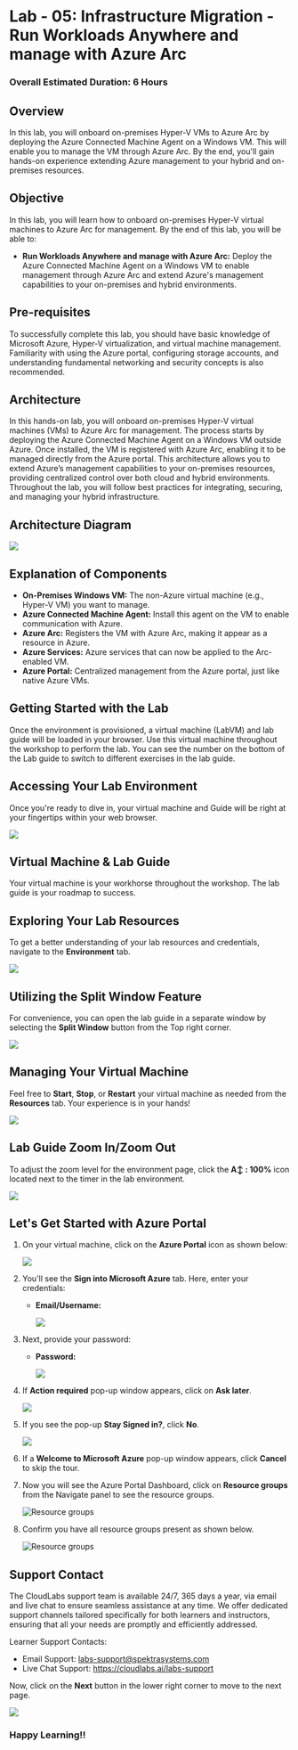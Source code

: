 # Lab - 05: Infrastructure Migration - Run Workloads Anywhere and manage with Azure Arc
 
### Overall Estimated Duration: 6 Hours

## Overview
In this lab, you will onboard on-premises Hyper-V VMs to Azure Arc by deploying the Azure Connected Machine Agent on a Windows VM. This will enable you to manage the VM through Azure Arc. By the end, you'll gain hands-on experience extending Azure management to your hybrid and on-premises resources.

## Objective
In this lab, you will learn how to onboard on-premises Hyper-V virtual machines to Azure Arc for management. By the end of this lab, you will be able to:

- **Run Workloads Anywhere and manage with Azure Arc:** Deploy the Azure Connected Machine Agent on a Windows VM to enable management through Azure Arc and extend Azure's management capabilities to your on-premises and hybrid environments.

## Pre-requisites
To successfully complete this lab, you should have basic knowledge of Microsoft Azure, Hyper-V virtualization, and virtual machine management. Familiarity with using the Azure portal, configuring storage accounts, and understanding fundamental networking and security concepts is also recommended.

## Architecture
In this hands-on lab, you will onboard on-premises Hyper-V virtual machines (VMs) to Azure Arc for management. The process starts by deploying the Azure Connected Machine Agent on a Windows VM outside Azure. Once installed, the VM is registered with Azure Arc, enabling it to be managed directly from the Azure portal. This architecture allows you to extend Azure’s management capabilities to your on-premises resources, providing centralized control over both cloud and hybrid environments. Throughout the lab, you will follow best practices for integrating, securing, and managing your hybrid infrastructure.

## Architecture Diagram

   ![](./Images/akArch5.png)

## Explanation of Components

- **On-Premises Windows VM:** The non-Azure virtual machine (e.g., Hyper-V VM) you want to manage.
- **Azure Connected Machine Agent:** Install this agent on the VM to enable communication with Azure.
- **Azure Arc:** Registers the VM with Azure Arc, making it appear as a resource in Azure.
- **Azure Services:** Azure services that can now be applied to the Arc-enabled VM.
- **Azure Portal:** Centralized management from the Azure portal, just like native Azure VMs.

## Getting Started with the Lab
Once the environment is provisioned, a virtual machine (LabVM) and lab guide will be loaded in your browser. Use this virtual machine throughout the workshop to perform the lab. You can see the number on the bottom of the Lab guide to switch to different exercises in the lab guide.

## Accessing Your Lab Environment
 
Once you're ready to dive in, your virtual machine and Guide will be right at your fingertips within your web browser.

   ![](./Images/LAB5GETSTART.png)

## Virtual Machine & Lab Guide
 
Your virtual machine is your workhorse throughout the workshop. The lab guide is your roadmap to success.
 
## Exploring Your Lab Resources
 
To get a better understanding of your lab resources and credentials, navigate to the **Environment** tab.

   ![](./Images/30052025(2)new.png)
 
## Utilizing the Split Window Feature
 
For convenience, you can open the lab guide in a separate window by selecting the **Split Window** button from the Top right corner.
 
   ![](./Images/30052025(3)new.png)
 
## Managing Your Virtual Machine
 
Feel free to **Start**, **Stop**, or **Restart** your virtual machine as needed from the **Resources** tab. Your experience is in your hands!
 
  ![](./Images/30052025(4)new.png)

## Lab Guide Zoom In/Zoom Out

To adjust the zoom level for the environment page, click the **A↕ : 100%** icon located next to the timer in the lab environment.

   ![](./Images/30052025(5)new.png)
 
## Let's Get Started with Azure Portal
 
1. On your virtual machine, click on the **Azure Portal** icon as shown below:
 
    ![](./Images/GS1new.png)
 
2. You'll see the **Sign into Microsoft Azure** tab. Here, enter your credentials:
 
   - **Email/Username:** <inject key="AzureAdUserEmail"></inject>
 
      ![](./Images/GS2new.png)
 
3. Next, provide your password:
 
   - **Password:** <inject key="AzureAdUserPassword"></inject>
 
      ![](./Images/GS3new.png)

4. If **Action required** pop-up window appears, click on **Ask later**.

      ![](./Images/ask-later-01new.png)
 
4. If you see the pop-up **Stay Signed in?**, click **No**.

      ![](./Images/GS9new.png)

6. If a **Welcome to Microsoft Azure** pop-up window appears, click **Cancel** to skip the tour.

7. Now you will see the Azure Portal Dashboard, click on **Resource groups** from the Navigate panel to see the resource groups.

   ![](Images/select-rgnew.png "Resource groups")
   
8. Confirm you have all resource groups present as shown below.

   ![](Images/upimage10new.png "Resource groups")
 
## Support Contact
The CloudLabs support team is available 24/7, 365 days a year, via email and live chat to ensure seamless assistance at any time. We offer dedicated support channels tailored specifically for both learners and instructors, ensuring that all your needs are promptly and efficiently addressed.

Learner Support Contacts:

- Email Support: labs-support@spektrasystems.com
- Live Chat Support: https://cloudlabs.ai/labs-support

Now, click on the **Next** button in the lower right corner to move to the next page.

   ![](./Images/GS4new12.png)

### Happy Learning!!
